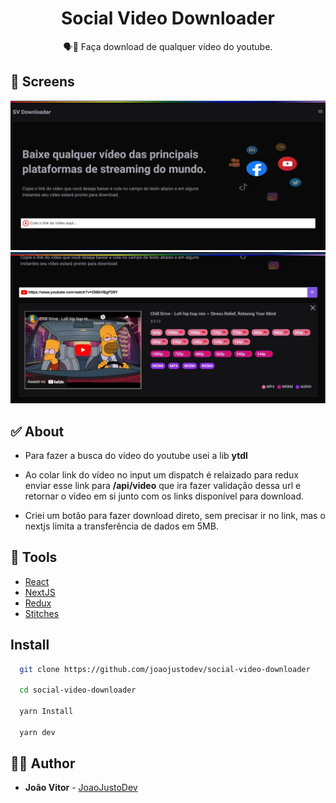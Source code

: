 <h1 align="center">
  <strong>Social Video Downloader</strong>
</h1>

<p align="center">
🗣👥 Faça download de qualquer vídeo do youtube.
</p>

## 🎨 Screens

<img src="./.github/image1.webp" alt="First Image" />

<img src="./.github/image2.webp" alt="Second image" />

## ✅ About

- Para fazer a busca do vídeo do youtube usei a lib **ytdl**

- Ao colar link do vídeo no input um dispatch é relaizado para redux enviar esse link para **/api/video** que ira fazer validação dessa url e retornar o vídeo em si junto com os links disponível para download.

- Criei um botão para fazer download direto, sem precisar ir no link, mas o nextjs limita a transferência de dados em 5MB.

## 🧰 Tools

- [React](https://reactjs.org/)
- [NextJS](https://nextjs.org/)
- [Redux](https://redux-toolkit.js.org/)
- [Stitches](https://stitches.dev/)

## Install

```bash
  git clone https://github.com/joaojustodev/social-video-downloader

  cd social-video-downloader

  yarn Install

  yarn dev
```

## 🙋‍♂️ Author

- **João Vitor** - [JoaoJustoDev](https://github.com/joaojustodev)
